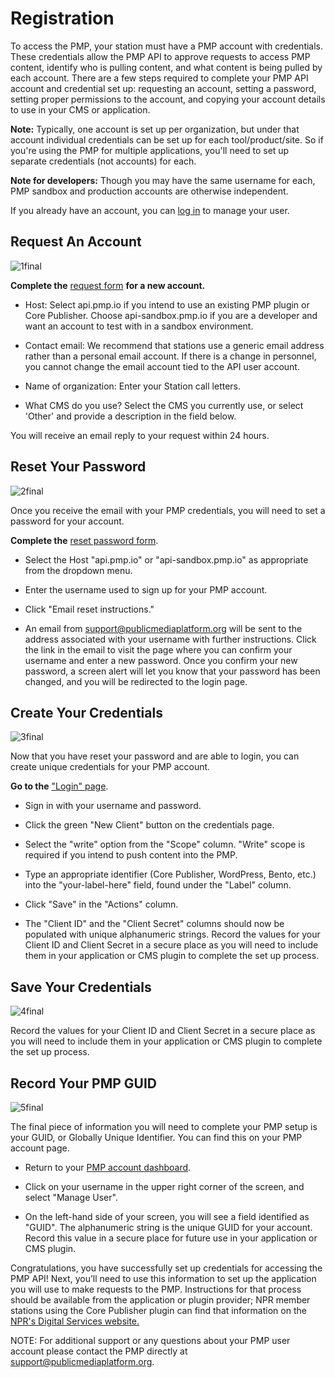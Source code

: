 # Registration

To access the PMP, your station must have a PMP account with credentials. These credentials allow the PMP API to approve requests to access PMP content, identify who is pulling content, and what content is being pulled by each account. There are a few steps required to complete your PMP API account and credential set up: requesting an account, setting a password, setting proper permissions to the account, and copying your account details to use in your CMS or application.

**Note:** Typically, one account is set up per organization, but under that account individual credentials can be set up for each tool/product/site. So if you're using the PMP for multiple applications, you'll need to set up separate credentials (not accounts) for each.

**Note for developers:** Though you may have the same username for each, PMP sandbox and production accounts are otherwise independent.   

If you already have an account, you can [log in](/login) to manage your user.

## Request An Account

![1final](https://cloud.githubusercontent.com/assets/4427754/7566204/8b689d68-f7c3-11e4-9921-20461c2605d5.png)

**Complete the** [request form](/register) **for a new account.**

* Host: Select api.pmp.io if you intend to use an existing PMP plugin or Core Publisher. Choose api-sandbox.pmp.io if you are a developer and want an account to test with in a sandbox environment.

* Contact email: We recommend that stations use a generic email address rather than a personal email account. If there is a change in personnel, you cannot change the email account tied to the API user account.

* Name of organization: Enter your Station call letters.

* What CMS do you use? Select the CMS you currently use, or select 'Other' and provide a description in the field below.

You will receive an email reply to your request within 24 hours.

## Reset Your Password

![2final](https://cloud.githubusercontent.com/assets/4427754/7526208/b7167126-f4dd-11e4-9b35-704a422cfc33.png)

Once you receive the email with your PMP credentials, you will need to set a password for your account.

**Complete the** [reset password form](/forgot).

* Select the Host "api.pmp.io" or "api-sandbox.pmp.io" as appropriate from the dropdown menu.

* Enter the username used to sign up for your PMP account.

* Click "Email reset instructions."

* An email from support@publicmediaplatform.org will be sent to the address associated with your username with further instructions. Click the link in the email to visit the page where you can confirm your username and enter a new password. Once you confirm your new password, a screen alert will let you know that your password has been changed, and you will be redirected to the login page.

## Create Your Credentials

![3final](https://cloud.githubusercontent.com/assets/4427754/7526209/b71a83b0-f4dd-11e4-9707-6369cafb2d7d.png)

Now that you have reset your password and are able to login, you can create unique credentials for your PMP account.

**Go to the** ["Login" page](/login).
* Sign in with your username and password.

* Click the green "New Client" button on the credentials page.

* Select the "write" option from the "Scope" column. "Write" scope is required if you intend to push content into the PMP.

* Type an appropriate identifier (Core Publisher, WordPress, Bento, etc.) into the "your-label-here" field, found under the "Label" column.

* Click "Save" in the "Actions" column.

* The "Client ID" and the "Client Secret" columns should now be populated with unique alphanumeric strings. Record the values for your Client ID and Client Secret in a secure place as you will need to include them in your application or CMS plugin to complete the set up process.

## Save Your Credentials

![4final](https://cloud.githubusercontent.com/assets/4427754/7565749/913eeff6-f7c0-11e4-90f1-70c70e1a1d45.png)

Record the values for your Client ID and Client Secret in a secure place as you will need to include them in your application or CMS plugin to complete the set up process.


## Record Your PMP GUID

![5final](https://cloud.githubusercontent.com/assets/4427754/7526211/b71dc868-f4dd-11e4-87eb-797fef0f79ff.png)

The final piece of information you will need to complete your PMP setup is your GUID, or Globally Unique Identifier. You can find this on your PMP account page.

* Return to your [PMP account dashboard](/account).

* Click on your username in the upper right corner of the screen, and select "Manage User".

* On the left-hand side of your screen, you will see a field identified as "GUID". The alphanumeric string is the unique GUID for your account. Record this value in a secure place for future use in your application or CMS plugin.

Congratulations, you have successfully set up credentials for accessing the PMP API! Next, you’ll need to use this information to set up the application you will use to make requests to the PMP.
Instructions for that process should be available from the application or plugin provider; NPR member stations using the Core Publisher plugin can find that information on the [NPR's Digital Services website.](http://mediad.publicbroadcasting.net/p/newnprdsblog/files/201504/how_to_pull_content_from_the_pmp_into_core_publisher_march_2015.pdf) 

NOTE: For additional support or any questions about your PMP user account please contact the PMP directly at support@publicmediaplatform.org.
